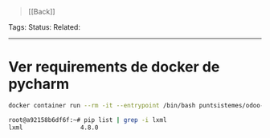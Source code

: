 > [[Back]]

Tags: 
Status: 
Related: 

___

# Ver requirements de docker de pycharm



```sh
docker container run --rm -it --entrypoint /bin/bash puntsistemes/odoo-server:17.0  

root@a92158b6df6f:~# pip list | grep -i lxml  
lxml                4.8.0
```